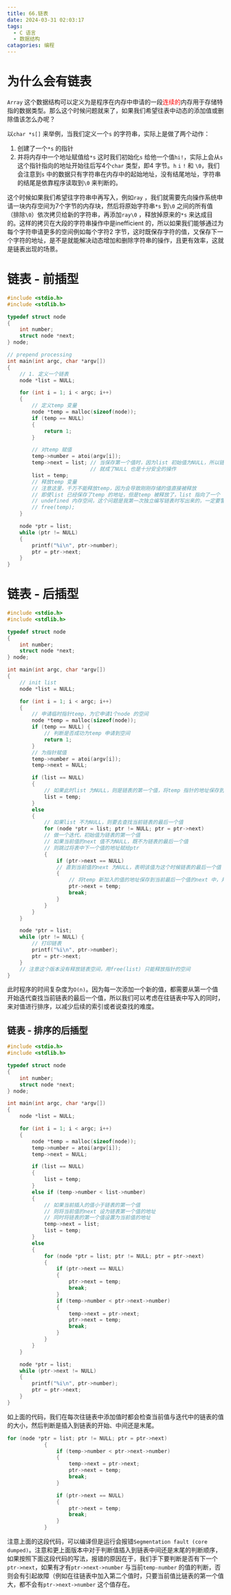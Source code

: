 ```yaml
---
title: 66.链表
date: 2024-03-31 02:03:17
tags:
  - C 语言
  - 数据结构
catagories: 编程
---
```


# 为什么会有链表
`Array` 这个数据结构可以定义为是程序在内存中申请的一段<font color="#ff0000">连续的</font>内存用于存储特指的数据类型。那么这个时候问题就来了，如果我们希望往表中动态的添加值或删除值该怎么办呢？

以`char *s[]` 来举例，当我们定义一个`s` 的字符串，实际上是做了两个动作：
1. 创建了一个`*s` 的指针
2. 并将内存中一个地址赋值给`*s`
这时我们初始化`s` 给他一个值`hi!`，实际上会从`s` 这个指针指向的地址开始往后写4个`char` 类型，即4 字节。`h` `i` `!` 和 `\0`，我们会注意到`s` 中的数据只有字符串在内存中的起始地址，没有结尾地址，字符串的结尾是依靠程序读取到`\0` 来判断的。

这个时候如果我们希望往字符串中再写入，例如`ray` ，我们就需要先向操作系统申请一块内存空间为7个字节的内存块，然后将原始字符串`*s` 到`\0` 之间的所有值（排除`\0`）依次拷贝给新的字符串，再添加`ray\0` ，释放掉原来的`*s` 来达成目的。这样的拷贝在大段的字符串操作中是inefficient 的，所以如果我们能够通过为每个字符申请更多的空间例如每个字符2 字节，这时既保存字符的值，又保存下一个字符的地址，是不是就能解决动态增加和删除字符串的操作，且更有效率，这就是链表出现的场景。

# 链表 - 前插型
```c
#include <stdio.h>
#include <stdlib.h>

typedef struct node
{
    int number;
    struct node *next;
} node;

// prepend processing
int main(int argc, char *argv[])
{
    // 1. 定义一个链表
    node *list = NULL;

    for (int i = 1; i < argc; i++)
    {
        // 定义temp 变量
        node *temp = malloc(sizeof(node));
        if (temp == NULL)
        {
            return 1;
        }

        // 对temp 赋值
        temp->number = atoi(argv[i]);
        temp->next = list; // 当保存第一个值时，因为list 初始值为NULL，所以链表的第一个值的next
                           // 就成了NULL 也是十分安全的操作
        list = temp;
        // 释放temp 变量
        // 注意这里，千万不能释放temp，因为会导致刚刚存储的值直接被释放
        // 即使list 已经保存了temp 的地址，但是temp 被释放了，list 指向了一个
        // undefined 内存空间，这个问题是我第一次独立编写链表时写出来的，一定要警戒
        // free(temp);
    }

    node *ptr = list;
    while (ptr != NULL)
    {
        printf("%i\n", ptr->number);
        ptr = ptr->next;
    }
}
```

# 链表 - 后插型
```c
#include <stdio.h>
#include <stdlib.h>

typedef struct node
{
    int number;
    struct node *next;
} node;

int main(int argc, char *argv[])
{
    // init list
    node *list = NULL;

    for (int i = 1; i < argc; i++)
    {
        // 申请临时指针temp，为它申请1个node 的空间
        node *temp = malloc(sizeof(node));
        if (temp == NULL) {
            // 判断是否成功为temp 申请到空间
            return 1;
        }
        // 为指针赋值
        temp->number = atoi(argv[i]);
        temp->next = NULL;

        if (list == NULL)
        {
            // 如果此时list 为NULL，则是链表的第一个值，将temp 指针的地址保存到list
            list = temp;
        }
        else
        {
            // 如果list 不为NULL，则要去查找当前链表的最后一个值
            for (node *ptr = list; ptr != NULL; ptr = ptr->next)
            // 做一个迭代，初始值为链表的第一个值
            // 如果当前值的next 值不为NULL，既不为链表的最后一个值
            // 则跳过将表中下一个值的地址赋给ptr
            {
                if (ptr->next == NULL)
                // 直到当前值的next 为NULL，表明该值为这个时候链表的最后一个值
                {
                    // 将temp 新加入的值的地址保存到当前最后一个值的next 中，并跳出循环
                    ptr->next = temp;
                    break;
                }
            }
        }
    }

    node *ptr = list;
    while (ptr != NULL) {
	    // 打印链表
        printf("%i\n", ptr->number);
        ptr = ptr->next;
    }
    // 注意这个版本没有释放链表空间，用free(list) 只能释放指针的空间
}
```

此时程序的时间复杂度为`O(n)`。因为每一次添加一个新的值，都需要从第一个值开始迭代查找当前链表的最后一个值，所以我们可以考虑在往链表中写入的同时，来对值进行排序，以减少后续的索引或者说查找的难度。

##  链表 - 排序的后插型
```c
#include <stdio.h>
#include <stdlib.h>

typedef struct node
{
    int number;
    struct node *next;
} node;

int main(int argc, char *argv[])
{
    node *list = NULL;

    for (int i = 1; i < argc; i++)
    {
        node *temp = malloc(sizeof(node));
        temp->number = atoi(argv[i]);
        temp->next = NULL;

        if (list == NULL)
        {
            list = temp;
        }
        else if (temp->number < list->number)
        {
            // 如果当前插入的值小于链表的第一个值
            // 则将当前值的next 设为链表第一个值的地址
            // 同时将链表的第一个值设置为当前值的地址
            temp->next = list;
            list = temp;
        }
        else
        {
            for (node *ptr = list; ptr != NULL; ptr = ptr->next)
            {
                if (ptr->next == NULL)
                {
                    ptr->next = temp;
                    break;
                }
                if (temp->number < ptr->next->number)
                {
                    temp->next = ptr->next;
                    ptr->next = temp;
                    break;
                }
            }
        }
    }

    node *ptr = list;
    while (ptr->next != NULL)
    {
        printf("%i\n", ptr->number);
        ptr = ptr->next;
    }
}
```
如上面的代码，我们在每次往链表中添加值时都会检查当前值与迭代中的链表的值的大小，然后判断是插入到链表的开始、中间还是末尾。


```c
for (node *ptr = list; ptr != NULL; ptr = ptr->next)
            {
                if (temp->number < ptr->next->number)
                {
                    temp->next = ptr->next;
                    ptr->next = temp;
                    break;
                }

                if (ptr->next == NULL)
                {
                    ptr->next = temp;
                    break;
                }
            }
```

注意上面的这段代码，可以编译但是运行会报错`Segmentation fault (core dumped)`。注意和更上面版本中对于判断值插入到链表中间还是末尾的判断顺序，如果按照下面这段代码的写法，报错的原因在于，我们手下要判断是否有下一个`ptr->next`，如果有才有`ptr->next->number` 与当前`temp-number` 的值的判断，否则会有引起故障（例如在往链表中加入第二个值时，只要当前值比链表的第一个值大，都不会有`ptr->next->number` 这个值存在。